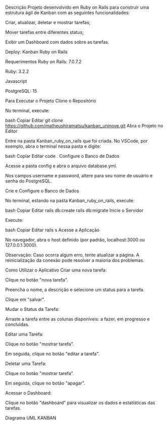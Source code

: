 Descrição
Projeto desenvolvido em Ruby on Rails para construir uma estrutura ágil de Kanban com as seguintes funcionalidades:

Criar, atualizar, deletar e mostrar tarefas;

Mover tarefas entre diferentes status;

Exibir um Dashboard com dados sobre as tarefas.

Deploy:
Kanban Ruby on Rails

Requerimentos
Ruby on Rails: 7.0.7.2

Ruby: 3.2.2

Javascript

PostgreSQL: 15

Para Executar o Projeto
Clone o Repositório

No terminal, execute:

bash
Copiar
Editar
git clone https://github.com/matheushiramatsu/kanban_uninove.git
Abra o Projeto no Editor

Entre na pasta Kanban_ruby_on_rails que foi criada.
No VSCode, por exemplo, abra o terminal nessa pasta e digite:

bash
Copiar
Editar
code .
Configure o Banco de Dados

Acesse a pasta config e abra o arquivo database.yml.

Nos campos username e password, altere para seu nome de usuário e senha do PostgreSQL.

Crie e Configure o Banco de Dados

No terminal, estando na pasta Kanban_ruby_on_rails, execute:

bash
Copiar
Editar
rails db:create
rails db:migrate
Inicie o Servidor

Execute:

bash
Copiar
Editar
rails s
Acesse a Aplicação

No navegador, abra o host definido (por padrão, localhost:3000 ou 127.0.0.1:3000).

Observação: Caso ocorra algum erro, tente atualizar a página. A reinicialização da conexão pode resolver a maioria dos problemas.

Como Utilizar o Aplicativo
Criar uma nova tarefa:

Clique no botão "nova tarefa".

Preencha o nome, a descrição e selecione um status para a tarefa.

Clique em "salvar".

Mudar o Status da Tarefa:

Arraste a tarefa entre as colunas disponíveis: a fazer, em progresso e concluídas.

Editar uma Tarefa:

Clique no botão "mostrar tarefa".

Em seguida, clique no botão "editar a tarefa".

Deletar uma Tarefa:

Clique no botão "mostrar tarefa".

Em seguida, clique no botão "apagar".

Acessar o Dashboard:

Clique no botão "dashboard" para visualizar os dados e estatísticas das tarefas.

Diagrama UML
KANBAN
